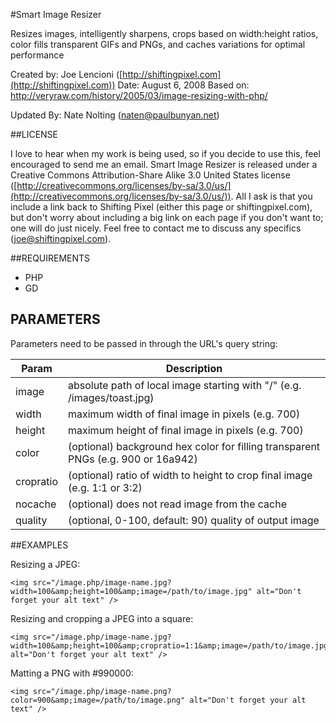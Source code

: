 #Smart Image Resizer

Resizes images, intelligently sharpens, crops based on width:height ratios, color fills
transparent GIFs and PNGs, and caches variations for optimal performance

Created by: Joe Lencioni ([http://shiftingpixel.com](http://shiftingpixel.com))
Date: August 6, 2008
Based on: http://veryraw.com/history/2005/03/image-resizing-with-php/

Updated By: Nate Nolting ([naten@paulbunyan.net](mailto:naten@paulbunyan.net))

##LICENSE

I love to hear when my work is being used, so if you decide to use this, feel encouraged
to send me an email. Smart Image Resizer is released under a Creative Commons
Attribution-Share Alike 3.0 United States license
([http://creativecommons.org/licenses/by-sa/3.0/us/](http://creativecommons.org/licenses/by-sa/3.0/us/)). All I ask is that you include a link
back to Shifting Pixel (either this page or shiftingpixel.com), but don't worry about
including a big link on each page if you don't want to; one will do just nicely. Feel
free to contact me to discuss any specifics ([joe@shiftingpixel.com](mailto:joe@shiftingpixel.com)).

##REQUIREMENTS

* PHP
* GD

## PARAMETERS

Parameters need to be passed in through the URL's query string:

| Param  | Description |
|---|---|
|  image | absolute path of local image starting with "/" (e.g. /images/toast.jpg) |
|  width | maximum width of final image in pixels (e.g. 700) |
|  height | maximum height of final image in pixels (e.g. 700) |
|  color | (optional) background hex color for filling transparent PNGs (e.g. 900 or 16a942) |
|  cropratio | (optional) ratio of width to height to crop final image (e.g. 1:1 or 3:2) |
|  nocache | (optional) does not read image from the cache |
|  quality | (optional, 0-100, default: 90) quality of output image |

##EXAMPLES

Resizing a JPEG:

```
<img src="/image.php/image-name.jpg?width=100&amp;height=100&amp;image=/path/to/image.jpg" alt="Don't forget your alt text" />
```

Resizing and cropping a JPEG into a square:

```
<img src="/image.php/image-name.jpg?width=100&amp;height=100&amp;cropratio=1:1&amp;image=/path/to/image.jpg" alt="Don't forget your alt text" />
```

Matting a PNG with #990000:
```
<img src="/image.php/image-name.png?color=900&amp;image=/path/to/image.png" alt="Don't forget your alt text" />
```